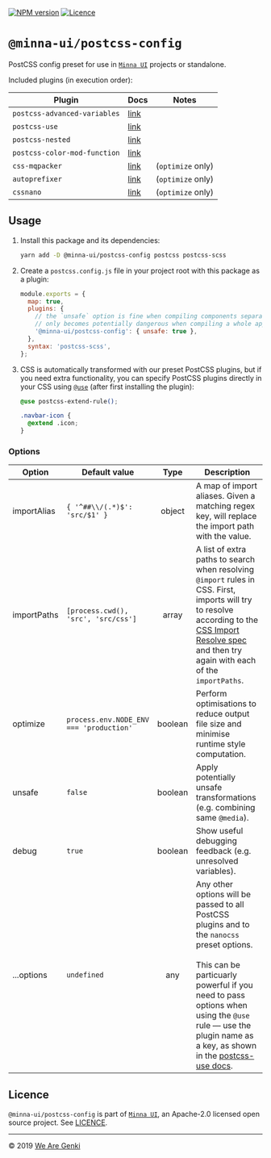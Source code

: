 [![NPM version](https://img.shields.io/npm/v/@minna-ui/postcss-config.svg)](https://www.npmjs.com/package/@minna-ui/postcss-config)
[![Licence](https://img.shields.io/npm/l/@minna-ui/postcss-config.svg)](https://github.com/WeAreGenki/minna-ui/blob/master/LICENCE)

# `@minna-ui/postcss-config`

PostCSS config preset for use in [`Minna UI`](https://github.com/WeAreGenki/minna-ui) projects or standalone.

Included plugins (in execution order):

<!-- lint disable table-pipe-alignment -->
<!-- prettier-ignore -->
| Plugin | Docs | Notes |
| --- | --- | --- |
| `postcss-advanced-variables` | [link](https://github.com/jonathantneal/postcss-advanced-variables) | |
| `postcss-use` | [link](https://github.com/postcss/postcss-use) | |
| `postcss-nested` | [link](https://github.com/postcss/postcss-nested) | |
| `postcss-color-mod-function` | [link](https://github.com/jonathantneal/postcss-color-mod-function) | |
| `css-mqpacker` | [link](https://github.com/hail2u/node-css-mqpacker) | (`optimize` only) |
| `autoprefixer` | [link](https://github.com/postcss/autoprefixer) | (`optimize` only) |
| `cssnano` | [link](https://github.com/cssnano/cssnano) | (`optimize` only) |

<!-- lint enable -->

## Usage

1. Install this package and its dependencies:

   ```sh
   yarn add -D @minna-ui/postcss-config postcss postcss-scss
   ```

1. Create a `postcss.config.js` file in your project root with this package as a plugin:

   ```js
   module.exports = {
     map: true,
     plugins: {
       // the `unsafe` option is fine when compiling components separately, it
       // only becomes potentially dangerous when compiling a whole app
       '@minna-ui/postcss-config': { unsafe: true },
     },
     syntax: 'postcss-scss',
   };
   ```

1. CSS is automatically transformed with our preset PostCSS plugins, but if you need extra functionality, you can specify PostCSS plugins directly in your CSS using [`@use`](https://github.com/postcss/postcss-use) (after first installing the plugin):

   ```css
   @use postcss-extend-rule();

   .navbar-icon {
     @extend .icon;
   }
   ```

### Options

<!-- lint disable table-pipe-alignment -->
<!-- prettier-ignore -->
| Option | Default value | Type | Description |
| --- | --- | :---: | --- |
| importAlias | `{ '^##\\/(.*)$': 'src/$1' }` | object | A map of import aliases. Given a matching regex key, will replace the import path with the value. |
| importPaths | `[process.cwd(), 'src', 'src/css']` | array | A list of extra paths to search when resolving `@import` rules in CSS. First, imports will try to resolve according to the [CSS Import Resolve spec](https://jonathantneal.github.io/css-import-resolve/) and then try again with each of the `importPaths`. |
| optimize | `process.env.NODE_ENV === 'production'` | boolean | Perform optimisations to reduce output file size and minimise runtime style computation. |
| unsafe | `false` | boolean | Apply potentially unsafe transformations (e.g. combining same `@media`). |
| debug | `true` | boolean | Show useful debugging feedback (e.g. unresolved variables). |
| ...options | `undefined` | any | Any other options will be passed to all PostCSS plugins and to the `nanocss` preset options.</br></br>This can be particuarly powerful if you need to pass options when using the `@use` rule — use the plugin name as a key, as shown in the [postcss-use docs](https://github.com/postcss/postcss-use#options-1). |

<!-- lint enable -->

## Licence

`@minna-ui/postcss-config` is part of [`Minna UI`](https://github.com/WeAreGenki/minna-ui), an Apache-2.0 licensed open source project. See [LICENCE](https://github.com/WeAreGenki/minna-ui/blob/master/LICENCE).

---

© 2019 [We Are Genki](https://wearegenki.com)
